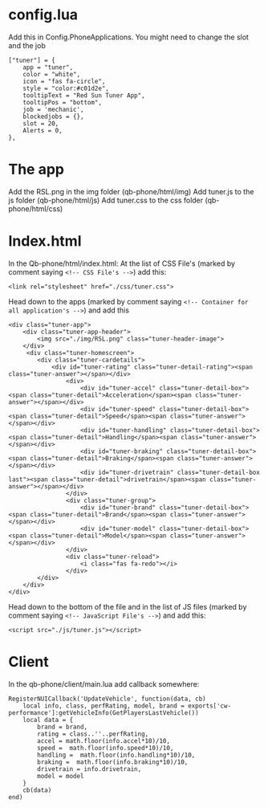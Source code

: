 # config.lua
Add this in Config.PhoneApplications. You might need to change the slot and the job
```
["tuner"] = {
    app = "tuner",
    color = "white",
    icon = "fas fa-circle",
    style = "color:#c01d2e",
    tooltipText = "Red Sun Tuner App",
    tooltipPos = "bottom",
    job = 'mechanic',
    blockedjobs = {},
    slot = 20,
    Alerts = 0,
},
```

# The app
Add the RSL.png in the img folder (qb-phone/html/img)
Add tuner.js to the js folder (qb-phone/html/js)
Add tuner.css to the css folder (qb-phone/html/css)

# Index.html
In the Qb-phone/html/index.html:
At the list of CSS File's (marked by comment saying `<!-- CSS File's -->`) add this:
```
<link rel="stylesheet" href="./css/tuner.css">
```
Head down to the apps (marked by comment saying `<!-- Container for all application's -->`) and add this 
```
<div class="tuner-app">
    <div class="tuner-app-header">
        <img src="./img/RSL.png" class="tuner-header-image">
    </div>
     <div class="tuner-homescreen">
        <div class="tuner-cardetails">
            <div id="tuner-rating" class="tuner-detail-rating"><span class="tuner-answer"></span></div>
                <div>
                    <div id="tuner-accel" class="tuner-detail-box"><span class="tuner-detail">Acceleration</span><span class="tuner-answer"></span></div>
                    <div id="tuner-speed" class="tuner-detail-box"><span class="tuner-detail">Speed</span><span class="tuner-answer"></span></div>
                    <div id="tuner-handling" class="tuner-detail-box"><span class="tuner-detail">Handling</span><span class="tuner-answer"></span></div>
                    <div id="tuner-braking" class="tuner-detail-box"><span class="tuner-detail">Braking</span><span class="tuner-answer"></span></div>
                    <div id="tuner-drivetrain" class="tuner-detail-box last"><span class="tuner-detail">drivetrain</span><span class="tuner-answer"></span></div>
                </div>
                <div class="tuner-group">
                    <div id="tuner-brand" class="tuner-detail-box"><span class="tuner-detail">Brand</span><span class="tuner-answer"></span></div>
                    <div id="tuner-model" class="tuner-detail-box"><span class="tuner-detail">Model</span><span class="tuner-answer"></span></div>
                </div>
                <div class="tuner-reload">
                    <i class="fas fa-redo"></i>
                </div>
        </div>
    </div>
</div>
```
Head down to the bottom of the file and in the list of JS files (marked by comment saying `<!-- JavaScript File's -->`) and add this:
```
<script src="./js/tuner.js"></script>
```

# Client
In the qb-phone/client/main.lua add callback somewhere:
```
RegisterNUICallback('UpdateVehicle', function(data, cb)
    local info, class, perfRating, model, brand = exports['cw-performance']:getVehicleInfo(GetPlayersLastVehicle())
    local data = {
        brand = brand,
        rating = class..''..perfRating,
        accel = math.floor(info.accel*10)/10,
        speed =  math.floor(info.speed*10)/10,
        handling =  math.floor(info.handling*10)/10,
        braking =  math.floor(info.braking*10)/10,
        drivetrain = info.drivetrain,
        model = model
    }
    cb(data)
end)
```